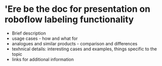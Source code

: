 # 'Ere be the doc for presentation on roboflow labeling functionality


* Brief description
* usage cases - how and what for
* analogues and similar products - comparison and differences
* texhnical details: interesting cases and examples, things specific to the topic
* links for additional information
